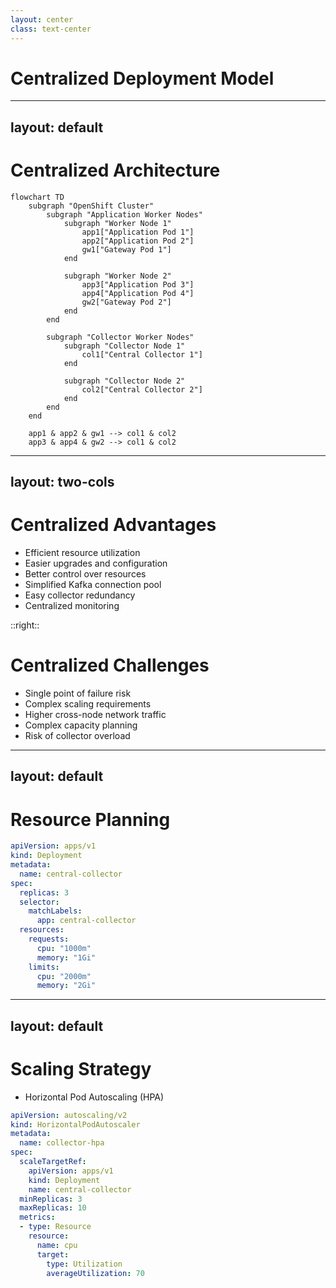 ```yaml
---
layout: center
class: text-center
---
```


# Centralized Deployment Model

---
layout: default
---

# Centralized Architecture

```mermaid
flowchart TD
    subgraph "OpenShift Cluster"
        subgraph "Application Worker Nodes"
            subgraph "Worker Node 1"
                app1["Application Pod 1"]
                app2["Application Pod 2"]
                gw1["Gateway Pod 1"]
            end
            
            subgraph "Worker Node 2"
                app3["Application Pod 3"]
                app4["Application Pod 4"]
                gw2["Gateway Pod 2"]
            end
        end
        
        subgraph "Collector Worker Nodes"
            subgraph "Collector Node 1"
                col1["Central Collector 1"]
            end
            
            subgraph "Collector Node 2"
                col2["Central Collector 2"]
            end
        end
    end
    
    app1 & app2 & gw1 --> col1 & col2
    app3 & app4 & gw2 --> col1 & col2
```

---
layout: two-cols
---

# Centralized Advantages

- Efficient resource utilization
- Easier upgrades and configuration
- Better control over resources
- Simplified Kafka connection pool
- Easy collector redundancy
- Centralized monitoring

::right::

# Centralized Challenges

- Single point of failure risk
- Complex scaling requirements
- Higher cross-node network traffic
- Complex capacity planning
- Risk of collector overload

---
layout: default
---

# Resource Planning

```yaml {all|4-8|10-14}
apiVersion: apps/v1
kind: Deployment
metadata:
  name: central-collector
spec:
  replicas: 3
  selector:
    matchLabels: 
      app: central-collector
  resources:
    requests:
      cpu: "1000m"
      memory: "1Gi"
    limits:
      cpu: "2000m"
      memory: "2Gi"
```

---
layout: default
---

# Scaling Strategy

- Horizontal Pod Autoscaling (HPA)
```yaml
apiVersion: autoscaling/v2
kind: HorizontalPodAutoscaler
metadata:
  name: collector-hpa
spec:
  scaleTargetRef:
    apiVersion: apps/v1
    kind: Deployment
    name: central-collector
  minReplicas: 3
  maxReplicas: 10
  metrics:
  - type: Resource
    resource:
      name: cpu
      target:
        type: Utilization
        averageUtilization: 70
```
